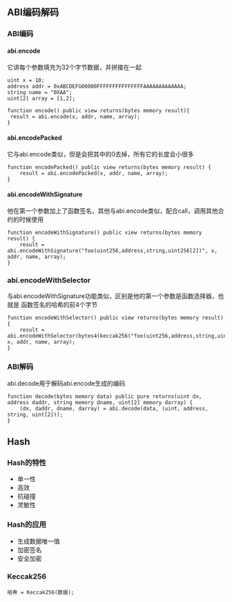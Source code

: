 ## ABI编码解码
### ABI编码
#### abi.encode
它讲每个参数填充为32个字节数据，并拼接在一起
```
uint x = 10;
address addr = 0xABCDEFG00000FFFFFFFFFFFFFFFAAAAAAAAAAAAA;
string name = "0XAA";
uint[2] array = [1,2];

function encode() public view returns(bytes memory result){
 result = abi.encode(x, addr, name, array);
}
```
#### abi.encodePacked
它与abi.encode类似，但是会把其中的0去掉，所有它的长度会小很多
```
function encodePacked() public view returns(bytes memory result) {
    result = abi.encodePacked(x, addr, name, array);
}
```

#### abi.encodeWithSignature
他在第一个参数加上了函数签名，其他与abi.encode类似，配合call，调用其他合约的时候使用

```
function encodeWithSignature() public view returns(bytes memory result) {
    result = abi.encodeWithSignature("foo(uint256,address,string,uint256[2])", x, addr, name, array);
}
```

### abi.encodeWithSelector
与abi.encodeWithSignature功能类似，区别是他的第一个参数是函数选择器，也就是
函数签名的哈希的前4个字节
```
function encodeWithSelector() public view returns(bytes memory result) {
    result = abi.encodeWithSelector(bytes4(keccak256("foo(uint256,address,string,uint256[2])")), x, addr, name, array);
}
```

### ABI解码
abi.decode用于解码abi.encode生成的编码
```
function decode(bytes memory data) public pure returns(uint dx, address daddr, string memory dname, uint[2] memory darray) {
    (dx, daddr, dname, darray) = abi.decode(data, (uint, address, string, uint[2]));
}
```

## Hash
### Hash的特性
* 单一性
* 高效
* 抗碰撞
* 灵敏性

### Hash的应用
* 生成数据唯一值
* 加密签名
* 安全加密

### Keccak256
```
哈希 = Keccak256(数据);
```
